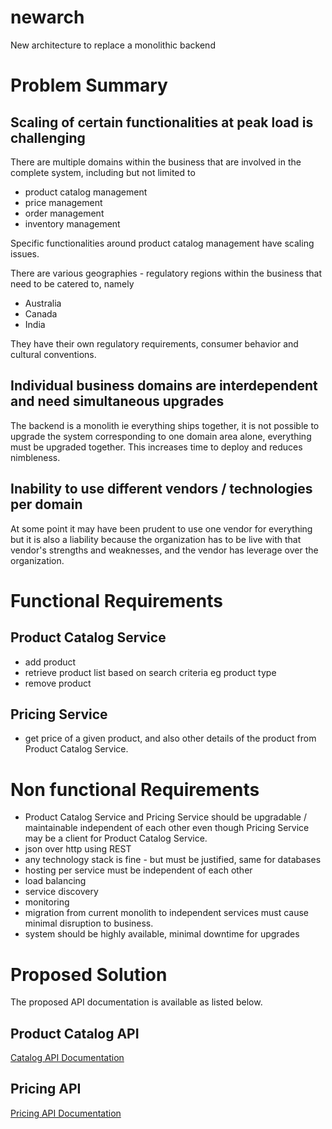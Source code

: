 # newarch
New architecture to replace a monolithic backend

# Problem Summary
## Scaling of certain functionalities at peak load is challenging
There are multiple domains within the business that are involved in the complete system, including but not limited to 
* product catalog management
* price management
* order management
* inventory management

Specific functionalities around product catalog management have scaling issues.

There are various geographies - regulatory regions within the business that need to be catered to, namely
* Australia
* Canada
* India

They have their own regulatory requirements, consumer behavior and cultural conventions.

## Individual business domains are interdependent and need simultaneous upgrades
The backend is a monolith ie everything ships together, it is not possible to upgrade the system corresponding to one domain area alone, everything must be upgraded together. This increases time to deploy and reduces nimbleness.
## Inability to use different vendors / technologies per domain
At some point it may have been prudent to use one vendor for everything but it is also a liability because the organization has to be live with that vendor's strengths and weaknesses, and the vendor has leverage over the organization.

# Functional Requirements
## Product Catalog Service
* add product
* retrieve product list based on search criteria eg product type
* remove product

## Pricing Service
* get price of a given product, and also other details of the product from Product Catalog Service.

# Non functional Requirements
* Product Catalog Service and Pricing Service should be upgradable / maintainable independent of each other even though Pricing Service may be a client for Product Catalog Service.
* json over http using REST 
* any technology stack is fine - but must be justified, same for databases
* hosting per service must be independent of each other
* load balancing
* service discovery
* monitoring
* migration from current monolith to independent services must cause minimal disruption to business.
* system should be highly available, minimal downtime for upgrades

# Proposed Solution
The proposed API documentation is available as listed below. 
## Product Catalog API
[Catalog API Documentation](http://htmlpreview.github.io/?https://github.com/alkuma/newarch/blob/master/products-api.html)
## Pricing API
[Pricing API Documentation](http://htmlpreview.github.io/?https://github.com/alkuma/newarch/blob/master/pricing-api.html)

